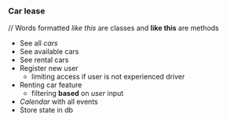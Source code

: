 ### Car lease
// Words formatted _like this_ are classes and **like this** are methods
- See all _cars_
- See available cars
- See rental cars
- Register new user
  - limiting access if user is not experienced driver
- Renting car feature
  - filtering **based** on _user_ input
- _Calendar_ with all events
- Store state in db